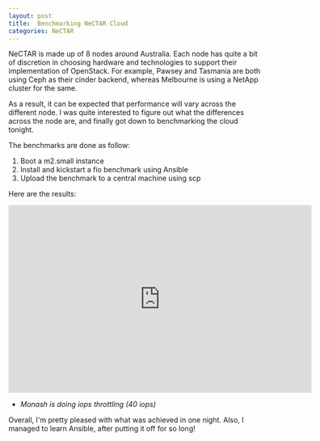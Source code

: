```yaml
---
layout: post
title:  Benchmarking NeCTAR Cloud
categories: NeCTAR
---
```

NeCTAR is made up of 8 nodes around Australia. Each node has quite a bit of discretion in choosing hardware and technologies to support their implementation of OpenStack. For example, Pawsey and Tasmania are both using Ceph as their cinder backend, whereas Melbourne is using a NetApp cluster for the same.

As a result, it can be expected that performance will vary across the different node. I was quite interested to figure out what the differences across the node are, and finally got down to benchmarking the cloud tonight.

The benchmarks are done as follow:

1. Boot a m2.small instance
2. Install and kickstart a fio benchmark using Ansible
3. Upload the benchmark to a central machine using scp

Here are the results:

<iframe width="600" height="371" seamless frameborder="0" scrolling="no" src="https://docs.google.com/spreadsheets/d/1YEKURZ4KEsNhpsJKZWbuy1uwJ-evrMQ30a9A3Tzs88w/pubchart?oid=404716992&amp;format=interactive"></iframe>

* *Monash is doing iops throttling (40 iops)*

Overall, I'm pretty pleased with what was achieved in one night. Also, I managed to learn Ansible, after putting it off for so long!

